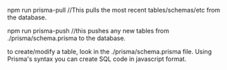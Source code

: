 npm run prisma-pull 
//This pulls the most recent tables/schemas/etc from the database.


npm run prisma-push
//this pushes any new tables from ./prisma/schema.prisma to the database.


to create/modify a table, look in the ./prisma/schema.prisma file. Using Prisma's syntax you can create SQL code in javascript format.

